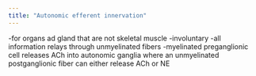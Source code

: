 ```yaml
---
title: "Autonomic efferent innervation"
---
```

-for organs ad gland that are not skeletal muscle
-involuntary
-all information relays through unmyelinated fibers
-myelinated preganglionic cell releases ACh into autonomic ganglia where an unmyelinated postganglionic fiber can either release ACh or NE

